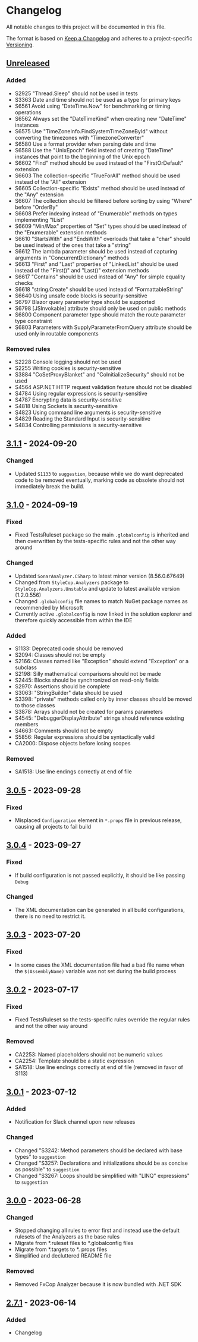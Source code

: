 # Changelog

All notable changes to this project will be documented in this file.

The format is based on [Keep a Changelog](https://keepachangelog.com/en/1.0.0/)
and adheres to a project-specific [Versioning](/README.md).

## [Unreleased]

### Added

- S2925 "Thread.Sleep" should not be used in tests
- S3363 Date and time should not be used as a type for primary keys
- S6561 Avoid using "DateTime.Now" for benchmarking or timing operations
- S6562 Always set the "DateTimeKind" when creating new "DateTime" instances
- S6575 Use "TimeZoneInfo.FindSystemTimeZoneById" without converting the timezones with "TimezoneConverter"
- S6580 Use a format provider when parsing date and time
- S6588 Use the "UnixEpoch" field instead of creating "DateTime" instances that point to the beginning of the Unix epoch
- S6602 "Find" method should be used instead of the "FirstOrDefault" extension
- S6603 The collection-specific "TrueForAll" method should be used instead of the "All" extension
- S6605 Collection-specific "Exists" method should be used instead of the "Any" extension
- S6607 The collection should be filtered before sorting by using "Where" before "OrderBy"
- S6608 Prefer indexing instead of "Enumerable" methods on types implementing "IList"
- S6609 "Min/Max" properties of "Set" types should be used instead of the "Enumerable" extension methods
- S6610 "StartsWith" and "EndsWith" overloads that take a "char" should be used instead of the ones that take a "string"
- S6612 The lambda parameter should be used instead of capturing arguments in "ConcurrentDictionary" methods
- S6613 "First" and "Last" properties of "LinkedList" should be used instead of the "First()" and "Last()" extension methods
- S6617 "Contains" should be used instead of "Any" for simple equality checks
- S6618 "string.Create" should be used instead of "FormattableString"
- S6640 Using unsafe code blocks is security-sensitive
- S6797 Blazor query parameter type should be supported
- S6798 [JSInvokable] attribute should only be used on public methods
- S6800 Component parameter type should match the route parameter type constraint
- S6803 Parameters with SupplyParameterFromQuery attribute should be used only in routable components

### Removed rules

- S2228 Console logging should not be used
- S2255 Writing cookies is security-sensitive
- S3884 "CoSetProxyBlanket" and "CoInitializeSecurity" should not be used
- S4564 ASP.NET HTTP request validation feature should not be disabled
- S4784 Using regular expressions is security-sensitive
- S4787 Encrypting data is security-sensitive
- S4818 Using Sockets is security-sensitive
- S4823 Using command line arguments is security-sensitive
- S4829 Reading the Standard Input is security-sensitive
- S4834 Controlling permissions is security-sensitive

## [3.1.1] - 2024-09-20

### Changed

- Updated `S1133` to `suggestion`, because while we do want deprecated code to be removed eventually, marking code as obsolete should not immediately break the build.

## [3.1.0] - 2024-09-19

### Fixed

- Fixed TestsRuleset package so the main `.globalconfig` is inherited and then overwritten by the tests-specific rules and not the other way around

### Changed

- Updated `SonarAnalyzer.CSharp` to latest minor version (8.56.0.67649)
- Changed from `StyleCop.Analyzers` package to `StyleCop.Analyzers.Unstable` and update to latest available version (1.2.0.556)
- Changed `.globalconfig` file names to match NuGet package names as recommended by Microsoft
- Currently active `.globalconfig` is now linked in the solution explorer and therefore quickly accessible from within the IDE

### Added

- S1133: Deprecated code should be removed
- S2094: Classes should not be empty
- S2166: Classes named like "Exception" should extend "Exception" or a subclass
- S2198: Silly mathematical comparisons should not be made
- S2445: Blocks should be synchronized on read-only fields
- S2970: Assertions should be complete
- S3063: "StringBuilder" data should be used
- S3398: "private" methods called only by inner classes should be moved to those classes
- S3878: Arrays should not be created for params parameters
- S4545: "DebuggerDisplayAttribute" strings should reference existing members
- S4663: Comments should not be empty
- S5856: Regular expressions should be syntactically valid
- CA2000: Dispose objects before losing scopes

### Removed

- SA1518: Use line endings correctly at end of file

## [3.0.5] - 2023-09-28

### Fixed

- Misplaced `Configuration` element in `*.props` file in previous release, causing all projects to fail build

## [3.0.4] - 2023-09-27

### Fixed

- If build configuration is not passed explicitly, it should be like passing `Debug`

### Changed

- The XML documentation can be generated in all build configurations, there is no need to restrict it.

## [3.0.3] - 2023-07-20

### Fixed

- In some cases the XML documentation file had a bad file name when the `$(AssemblyName)` variable was not set during the build process

## [3.0.2] - 2023-07-17

### Fixed

- Fixed TestsRuleset so the tests-specific rules override the regular rules and not the other way around

### Removed

- CA2253: Named placeholders should not be numeric values
- CA2254: Template should be a static expression
- SA1518: Use line endings correctly at end of file (removed in favor of S113)

## [3.0.1] - 2023-07-12

### Added

- Notification for Slack channel upon new releases

### Changed

- Changed "S3242: Method parameters should be declared with base types" to `suggestion`
- Changed "S3257: Declarations and initializations should be as concise as possible" to `suggestion`
- Changed "S3267: Loops should be simplified with "LINQ" expressions" to `suggestion`

## [3.0.0] - 2023-06-28

### Changed

- Stopped changing all rules to error first and instead use the default rulesets of the Analyzers as the base rules
- Migrate from \*.ruleset files to \*.globalconfig files
- Migrate from \*.targets to \*. props files
- Simplified and decluttered README file

### Removed

- Removed FxCop Analyzer because it is now bundled with .NET SDK

## [2.7.1] - 2023-06-14

### Added

- Changelog

[unreleased]: https://github.com/neolution-ch/Neolution.CodeAnalysis/compare/v3.1.1...HEAD
[3.1.0]: https://github.com/neolution-ch/Neolution.CodeAnalysis/compare/v3.0.5...v3.1.0
[3.0.5]: https://github.com/neolution-ch/Neolution.CodeAnalysis/compare/v3.0.4...v3.0.5
[3.0.4]: https://github.com/neolution-ch/Neolution.CodeAnalysis/compare/v3.0.3...v3.0.4
[3.0.3]: https://github.com/neolution-ch/Neolution.CodeAnalysis/compare/v3.0.2...v3.0.3
[3.0.2]: https://github.com/neolution-ch/Neolution.CodeAnalysis/compare/v3.0.1...v3.0.2
[3.0.1]: https://github.com/neolution-ch/Neolution.CodeAnalysis/compare/v3.0.0...v3.0.1
[3.0.0]: https://github.com/neolution-ch/Neolution.CodeAnalysis/compare/v2.7.1...v3.0.0
[2.7.1]: https://github.com/neolution-ch/Neolution.CodeAnalysis/compare/v2.7.0...v2.7.1
[3.1.1]: https://github.com/neolution-ch/Neolution.CodeAnalysis/compare/v3.1.1-alpha.0...v3.1.1
